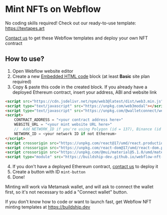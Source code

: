 # Mint NFTs on Webflow

No coding skills required! Check out our ready-to-use template: https://textapes.art

[Contact us](https://buildship.dev) to get these Webflow templates and deploy your own NFT contract

## How to use?
1. Open Webflow website editor
2. Create a new [Embedded HTML code](https://university.webflow.com/lesson/custom-code-embed) block (at least **Basic** site plan required)
3. Copy & paste this code in the created block. If you already have a deployed Ethereum contract, insert your address, ABI and website link
```html
<script src="https://cdn.jsdelivr.net/npm/web3@latest/dist/web3.min.js"></script>
<script type="text/javascript" src="https://unpkg.com/web3modal"></script>
<script type="text/javascript" src="https://unpkg.com/@walletconnect/web3-provider"></script>
<script>
    CONTRACT_ADDRESS = "<your contract address here>"
    WEBSITE_URL = "<your mint website URL here>"
    //  Add NETWORK_ID if you're using Polygon (id = 137), Binance (id = 56) or another Ethereum-like network
    NETWORK_ID = <your network ID if not Ethereum>
</script>
<script crossorigin src="https://unpkg.com/react@17/umd/react.production.min.js"></script>
<script crossorigin src="https://unpkg.com/react-dom@17/umd/react-dom.production.min.js"></script>
<script crossorigin src="https://unpkg.com/@mui/material@5.1.0/umd/material-ui.production.min.js"></script>
<script type="module" src="https://buildship-dev.github.io/webflow-nft-components/mint/index.js"></script>
```
4. If you don't have a deployed Ethereum contract, [contact us](https://buildship.dev) to deploy it
6. Create a button with ID `mint-button`
7. Done!

Minting will work via Metamask wallet, and will ask to connect the wallet first, so it's not necessary to add a "Connect wallet" button.

If you don't know how to code or want to launch fast, get Webflow NFT minting templates at https://buildship.dev
